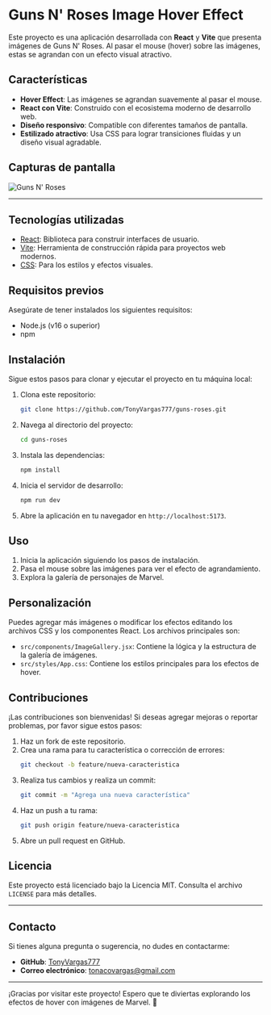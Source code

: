 # Guns N' Roses Image Hover Effect

Este proyecto es una aplicación desarrollada con **React** y **Vite** que presenta imágenes de Guns N' Roses. Al pasar el mouse (hover) sobre las imágenes, estas se agrandan con un efecto visual atractivo.

## Características

- **Hover Effect**: Las imágenes se agrandan suavemente al pasar el mouse.
- **React con Vite**: Construido con el ecosistema moderno de desarrollo web.
- **Diseño responsivo**: Compatible con diferentes tamaños de pantalla.
- **Estilizado atractivo**: Usa CSS para lograr transiciones fluidas y un diseño visual agradable.

## Capturas de pantalla

![Guns N' Roses](public/guns.avif)

---

## Tecnologías utilizadas

- [React](https://reactjs.org/): Biblioteca para construir interfaces de usuario.
- [Vite](https://vitejs.dev/): Herramienta de construcción rápida para proyectos web modernos.
- [CSS](https://developer.mozilla.org/en-US/docs/Web/CSS): Para los estilos y efectos visuales.

## Requisitos previos

Asegúrate de tener instalados los siguientes requisitos:

- Node.js (v16 o superior)
- npm 

## Instalación

Sigue estos pasos para clonar y ejecutar el proyecto en tu máquina local:

1. Clona este repositorio:
   ```bash
   git clone https://github.com/TonyVargas777/guns-roses.git
   ```

2. Navega al directorio del proyecto:
   ```bash
   cd guns-roses
   ```

3. Instala las dependencias:
   ```bash
   npm install   
   ```

4. Inicia el servidor de desarrollo:
   ```bash
   npm run dev
   ```

5. Abre la aplicación en tu navegador en `http://localhost:5173`.

## Uso

1. Inicia la aplicación siguiendo los pasos de instalación.
2. Pasa el mouse sobre las imágenes para ver el efecto de agrandamiento.
3. Explora la galería de personajes de Marvel.

## Personalización

Puedes agregar más imágenes o modificar los efectos editando los archivos CSS y los componentes React. Los archivos principales son:

- `src/components/ImageGallery.jsx`: Contiene la lógica y la estructura de la galería de imágenes.
- `src/styles/App.css`: Contiene los estilos principales para los efectos de hover.

## Contribuciones

¡Las contribuciones son bienvenidas! Si deseas agregar mejoras o reportar problemas, por favor sigue estos pasos:

1. Haz un fork de este repositorio.
2. Crea una rama para tu característica o corrección de errores:
   ```bash
   git checkout -b feature/nueva-caracteristica
   ```
3. Realiza tus cambios y realiza un commit:
   ```bash
   git commit -m "Agrega una nueva característica"
   ```
4. Haz un push a tu rama:
   ```bash
   git push origin feature/nueva-caracteristica
   ```
5. Abre un pull request en GitHub.

## Licencia

Este proyecto está licenciado bajo la Licencia MIT. Consulta el archivo `LICENSE` para más detalles.

---

## Contacto

Si tienes alguna pregunta o sugerencia, no dudes en contactarme:

- **GitHub**: [TonyVargas777](https://github.com/TonyVargas777)
- **Correo electrónico**: tonacovargas@gmail.com

---

¡Gracias por visitar este proyecto! Espero que te diviertas explorando los efectos de hover con imágenes de Marvel. 🚀
